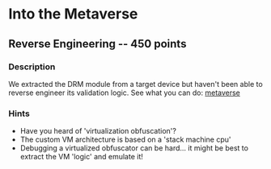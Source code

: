 # Into the Metaverse

## Reverse Engineering -- 450 points

### Description

We extracted the DRM module from a target device but haven't been able to reverse engineer its validation logic. See what you can do: [metaverse](./metaverse)

### Hints

* Have you heard of 'virtualization obfuscation'?
* The custom VM architecture is based on a 'stack machine cpu'
* Debugging a virtualized obfuscator can be hard... it might be best to extract the VM 'logic' and emulate it!